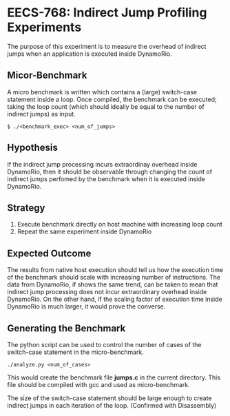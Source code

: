 # EECS-768: Indirect Jump Profiling Experiments
The purpose of this experiment is to measure the overhead of indirect jumps when an application is executed inside DynamoRio.

## Micor-Benchmark
A micro benchmark is written which contains a (large) switch-case statement inside a loop. Once compiled, 
the benchmark can be executed; taking the loop count (which should ideally be equal to the number of indirect jumps) as input.

```$ ./<benchmark_exec> <num_of_jumps>```

## Hypothesis
If the indirect jump processing incurs extraordinay overhead inside DynamoRio, then it should be observable through changing the
count of indirect jumps perfomed by the benchmark when it is executed inside DynamoRio.

## Strategy
  1. Execute benchmark directly on host machine with increasing loop count
  2. Repeat the same experiment inside DynamoRio
  
## Expected Outcome
The results from native host execution should tell us how the execution time of the benchmark should scale with increasing number
of instructions. The data from DynamoRio, if shows the same trend, can be taken to mean that indirect jump processing does not incur
extraordinary overhead inside DynamoRio. On the other hand, if the scaling factor of execution time inside DynamoRio is much larger, it would prove the converse.

## Generating the Benchmark
The python script can be used to control the number of cases of the switch-case statement in the micro-benchmark.

``` ./analyze.py <num_of_cases> ```

This would create the benchmark file **jumps.c** in the current directory. This file should be compiled with gcc and used as micro-benchmark.

The size of the switch-case statement should be large enough to create indirect jumps in each iteration of the loop. (Confirmed with Disassembly)

